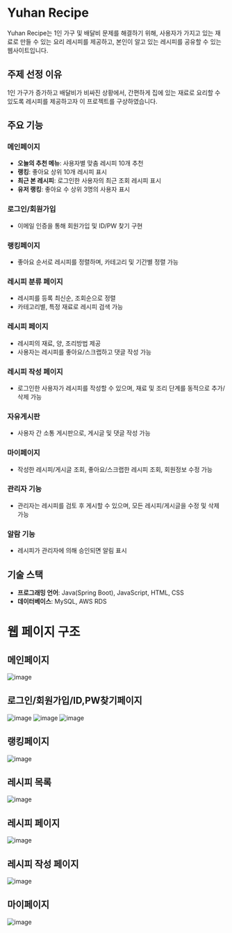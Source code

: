 # Yuhan Recipe

Yuhan Recipe는 1인 가구 및 배달비 문제를 해결하기 위해, 사용자가 가지고 있는 재료로 만들 수 있는 요리 레시피를 제공하고, 본인이 알고 있는 레시피를 공유할 수 있는 웹사이트입니다.

## 주제 선정 이유
1인 가구가 증가하고 배달비가 비싸진 상황에서, 간편하게 집에 있는 재료로 요리할 수 있도록 레시피를 제공하고자 이 프로젝트를 구상하였습니다.

## 주요 기능

### 메인페이지
- **오늘의 추천 메뉴**: 사용자별 맞춤 레시피 10개 추천
- **랭킹**: 좋아요 상위 10개 레시피 표시
- **최근 본 레시피**: 로그인한 사용자의 최근 조회 레시피 표시
- **유저 랭킹**: 좋아요 수 상위 3명의 사용자 표시

### 로그인/회원가입
- 이메일 인증을 통해 회원가입 및 ID/PW 찾기 구현

### 랭킹페이지
- 좋아요 순서로 레시피를 정렬하며, 카테고리 및 기간별 정렬 가능

### 레시피 분류 페이지
- 레시피를 등록 최신순, 조회순으로 정렬
- 카테고리별, 특정 재료로 레시피 검색 가능

### 레시피 페이지
- 레시피의 재료, 양, 조리방법 제공
- 사용자는 레시피를 좋아요/스크랩하고 댓글 작성 가능

### 레시피 작성 페이지
- 로그인한 사용자가 레시피를 작성할 수 있으며, 재료 및 조리 단계를 동적으로 추가/삭제 가능

### 자유게시판
- 사용자 간 소통 게시판으로, 게시글 및 댓글 작성 가능

### 마이페이지
- 작성한 레시피/게시글 조회, 좋아요/스크랩한 레시피 조회, 회원정보 수정 가능

### 관리자 기능
- 관리자는 레시피를 검토 후 게시할 수 있으며, 모든 레시피/게시글을 수정 및 삭제 가능

### 알람 기능
- 레시피가 관리자에 의해 승인되면 알림 표시

## 기술 스택

- **프로그래밍 언어**: Java(Spring Boot), JavaScript, HTML, CSS
- **데이터베이스**: MySQL, AWS RDS






# 웹 페이지 구조

## 메인페이지
![image](https://github.com/user-attachments/assets/d8ad8170-05f2-45c6-a49a-0c1509dd5afb)

## 로그인/회원가입/ID,PW찾기페이지
![image](https://github.com/user-attachments/assets/0825a07c-33be-44a9-a591-625deb12a36e)
![image](https://github.com/user-attachments/assets/a2479e37-706d-4b4e-8a8e-fed10e1b6055)
![image](https://github.com/user-attachments/assets/df213106-679f-45d2-ac80-aa4380f9a4b2)

## 랭킹페이지
![image](https://github.com/user-attachments/assets/f6b688a1-2ea1-468c-8989-bb1f0d097927)

## 레시피 목록
![image](https://github.com/user-attachments/assets/9160a6ee-bc85-470e-9fc0-5b28c6cecbd0)

## 레시피 페이지
![image](https://github.com/user-attachments/assets/cb442a7d-11f7-44ae-b572-027dd0fba2e8)

## 레시피 작성 페이지
![image](https://github.com/user-attachments/assets/ca7e8681-a369-4da6-bcac-3d47f499f19b)

## 마이페이지
![image](https://github.com/user-attachments/assets/0017aab9-b2f3-492e-9e2f-821b2c036493)

